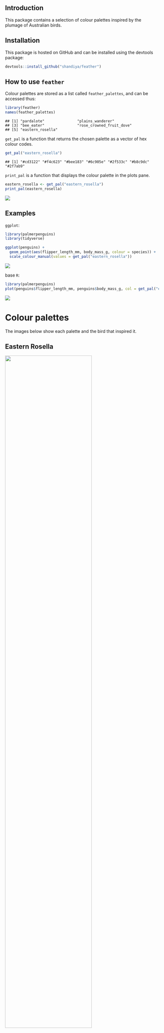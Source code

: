
## Introduction

This package contains a selection of colour palettes inspired by the
plumage of Australian birds.

## Installation

This package is hosted on GitHub and can be installed using the devtools
package:

``` r
devtools::install_github("shandiya/feather")
```

## How to use `feather`

Colour palettes are stored as a list called `feather_palettes`, and can
be accessed thus:

``` r
library(feather)
names(feather_palettes)
```

    ## [1] "pardalote"               "plains_wanderer"        
    ## [3] "bee_eater"               "rose_crowned_fruit_dove"
    ## [5] "eastern_rosella"

`get_pal` is a function that returns the chosen palette as a vector of
hex colour codes.

``` r
get_pal("eastern_rosella")
```

    ## [1] "#cd3122" "#f4c623" "#bee183" "#6c905e" "#2f533c" "#b8c9dc" "#2f7ab9"

`print_pal` is a function that displays the colour palette in the plots
pane.

``` r
eastern_rosella <- get_pal("eastern_rosella")
print_pal(eastern_rosella)
```

![](README_files/figure-gfm/unnamed-chunk-5-1.png)<!-- -->

## Examples

`ggplot`:

``` r
library(palmerpenguins)
library(tidyverse)

ggplot(penguins) +
  geom_point(aes(flipper_length_mm, body_mass_g, colour = species)) +
  scale_colour_manual(values = get_pal("eastern_rosella"))
```

![](README_files/figure-gfm/unnamed-chunk-6-1.png)<!-- -->

base `R`:

``` r
library(palmerpenguins)
plot(penguins$flipper_length_mm, penguins$body_mass_g, col = get_pal("eastern_rosella")[factor(penguins$species)], pch = 19)
```

![](README_files/figure-gfm/unnamed-chunk-7-1.png)<!-- -->

# Colour palettes

The images below show each palette and the bird that inspired it.

## Eastern Rosella

<img src="https://upload.wikimedia.org/wikipedia/commons/thumb/3/33/Platycercus_eximius_diemenensis_male.jpg/800px-Platycercus_eximius_diemenensis_male.jpg" width="75%" height="75%" />

Image credit: [JJ Harrison](https://www.jjharrison.com.au/). This file
is licensed under the [Creative
Commons](https://en.wikipedia.org/wiki/Creative_Commons)
[Attribution-Share Alike 3.0 Unported
license](https://creativecommons.org/licenses/by-sa/3.0/deed.en). Image
source: [Wikimedia
Commons](https://commons.wikimedia.org/wiki/File:Platycercus_eximius_diemenensis_male.jpg).

![](README_files/figure-gfm/unnamed-chunk-9-1.png)<!-- -->

## Plains wanderer

<img src="https://upload.wikimedia.org/wikipedia/commons/e/e3/Pedionomus_torquatus%2C_NSW_2.jpg" width="75%" height="75%" />

Image credit:
[Patrick\_K59](https://www.flickr.com/photos/patrick_k59/14345250300/in/photostream/).
This file is licensed under the CC BY 2.0,
<https://commons.wikimedia.org/w/index.php?curid=34831381>. Image
source: [Wikimedia
Commons](https://commons.wikimedia.org/wiki/File:Pedionomus_torquatus,_NSW_2.jpg).

![](README_files/figure-gfm/unnamed-chunk-11-1.png)<!-- -->

## Pardalote

<img src="https://upload.wikimedia.org/wikipedia/commons/thumb/d/db/Pardalotus_with_nesting_material.jpg/1024px-Pardalotus_with_nesting_material.jpg" width="75%" height="75%" />

Image credit: [Fir0002 - Own work,
GFDL 1.2](https://commons.wikimedia.org/w/index.php?curid=1535942). This
file is licensed under the [Creative
Commons](https://en.wikipedia.org/wiki/Creative_Commons), [Attribution
NonCommercial
Unported 3.0](https://creativecommons.org/licenses/by-nc/3.0/). Image
source: [Wikimedia
Commons](https://commons.wikimedia.org/wiki/File:Pardalotus_with_nesting_material.jpg).

![](README_files/figure-gfm/unnamed-chunk-13-1.png)<!-- -->

## Rose crowned fruit dove

<img src="https://upload.wikimedia.org/wikipedia/commons/thumb/8/82/Rose-Crowned_Fruit_Dove.jpg/800px-Rose-Crowned_Fruit_Dove.jpg" width="60%" height="60%" />

Image credit: [Bjørn Christian
Tørrissen](http://bjornfree.com/galleries.html), CC BY-SA 3.0,
<https://commons.wikimedia.org/w/index.php?curid=6874281>

![](README_files/figure-gfm/unnamed-chunk-15-1.png)<!-- -->

## Bee eater

<img src="https://upload.wikimedia.org/wikipedia/commons/thumb/d/df/Merops_ornatus_-_Centenary_Lakes.jpg/800px-Merops_ornatus_-_Centenary_Lakes.jpg" width="50%" height="50%" />

Image credit: [JJ Harrison](https://www.jjharrison.com.au/). This file
is licensed under the [Creative
Commons](https://en.wikipedia.org/wiki/Creative_Commons)
[Attribution-Share Alike 3.0 Unported
license](https://creativecommons.org/licenses/by-sa/3.0/deed.en). Image
source: [Wikimedia
Commons](https://commons.wikimedia.org/wiki/File:Merops_ornatus_-_Centenary_Lakes.jpg).

![](README_files/figure-gfm/unnamed-chunk-17-1.png)<!-- -->

## Contribute

If you would like to contribute to this package or have suggestions for
improvement, please contact
\[@ShandiyaB\](<https://twitter.com/ShandiyaB>) on Twitter or submit a
pull request.

